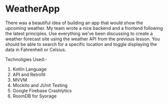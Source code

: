 # WeatherApp
There was a beautiful idea of building an app that would show the upcoming weather. My team wrote a nice backend and a frontend following the latest principles.
Use everything we’ve been discussing to create a weather forecast site using the weather API from the previous lesson. You should be able to search for a specific 
location and toggle displaying the data in Fahrenheit or Celsius.

Technoligies Used:-
1. Kotlin Language
2. API and Retrofit
3. MVVM
4. Mockito and JUnit Testing 
5. Google Firebase Crashlytics
6. RoomDB for Syorage

